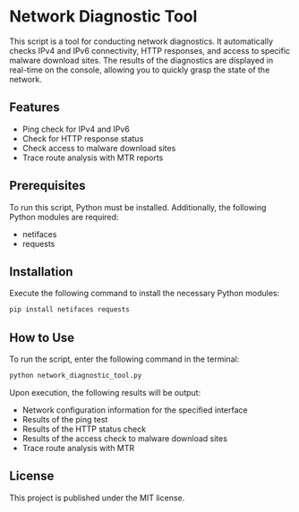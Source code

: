 # Network Diagnostic Tool

This script is a tool for conducting network diagnostics.
It automatically checks IPv4 and IPv6 connectivity, HTTP responses, and access to specific malware download sites.
The results of the diagnostics are displayed in real-time on the console, allowing you to quickly grasp the state of the network.

## Features

- Ping check for IPv4 and IPv6
- Check for HTTP response status
- Check access to malware download sites
- Trace route analysis with MTR reports

## Prerequisites

To run this script, Python must be installed. Additionally, the following Python modules are required:

- netifaces
- requests

## Installation

Execute the following command to install the necessary Python modules:

```bash
pip install netifaces requests
```

## How to Use

To run the script, enter the following command in the terminal:

```bash
python network_diagnostic_tool.py
```

Upon execution, the following results will be output:
- Network configuration information for the specified interface
- Results of the ping test
- Results of the HTTP status check
- Results of the access check to malware download sites
- Trace route analysis with MTR

## License

This project is published under the MIT license.
